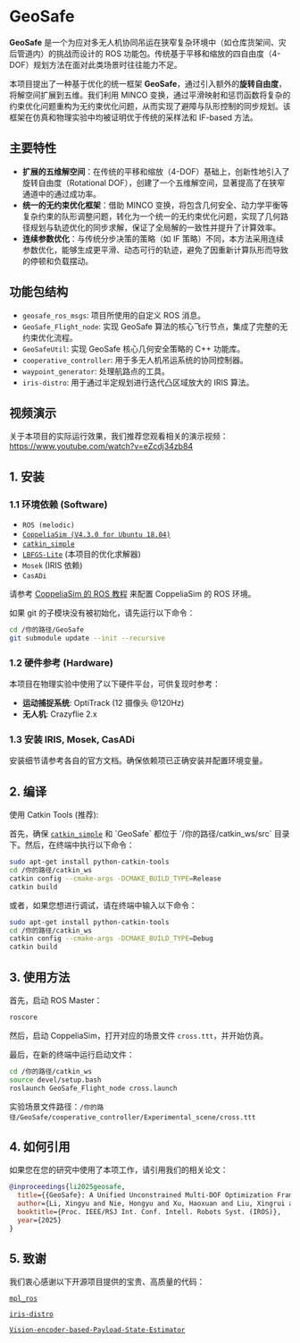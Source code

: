 # GeoSafe

**GeoSafe** 是一个为应对多无人机协同吊运在狭窄复杂环境中（如仓库货架间、灾后管道内）的挑战而设计的 ROS 功能包。传统基于平移和缩放的四自由度（4-DOF）规划方法在面对此类场景时往往能力不足。

本项目提出了一种基于优化的统一框架 **GeoSafe**，通过引入额外的**旋转自由度**，将解空间扩展到五维。我们利用 MINCO 变换，通过平滑映射和惩罚函数将复杂的约束优化问题重构为无约束优化问题，从而实现了避障与队形控制的同步规划。该框架在仿真和物理实验中均被证明优于传统的采样法和 IF-based 方法。

## 主要特性

  - **扩展的五维解空间**：在传统的平移和缩放（4-DOF）基础上，创新性地引入了旋转自由度（Rotational DOF），创建了一个五维解空间，显著提高了在狭窄通道中的通过成功率。
  - **统一的无约束优化框架**：借助 MINCO 变换，将包含几何安全、动力学平衡等复杂约束的队形调整问题，转化为一个统一的无约束优化问题，实现了几何路径规划与轨迹优化的同步求解，保证了全局解的一致性并提升了计算效率。
  - **连续参数优化**：与传统分步决策的策略（如 IF 策略）不同，本方法采用连续参数优化，能够生成更平滑、动态可行的轨迹，避免了因重新计算队形而导致的停顿和负载摆动。

## 功能包结构

  - `geosafe_ros_msgs`: 项目所使用的自定义 ROS 消息。
  - `GeoSafe_Flight_node`: 实现 GeoSafe 算法的核心飞行节点，集成了完整的无约束优化流程。
  - `GeoSafeUtil`: 实现 GeoSafe 核心几何安全策略的 C++ 功能库。
  - `cooperative_controller`: 用于多无人机吊运系统的协同控制器。
  - `waypoint_generator`: 处理航路点的工具。
  - `iris-distro`: 用于通过半定规划进行迭代凸区域放大的 IRIS 算法。

## 视频演示

关于本项目的实际运行效果，我们推荐您观看相关的演示视频：https://www.youtube.com/watch?v=eZcdj34zb84

## 1\. 安装

### 1.1 环境依赖 (Software)

  - `ROS (melodic)`
  - [`CoppeliaSim (V4.3.0 for Ubuntu 18.04)`](https://www.coppeliarobotics.com/previousVersions)
  - [`catkin_simple`](https://github.com/catkin/catkin_simple)
  - [`LBFGS-Lite`](https://github.com/ZJU-FAST-Lab/LBFGS-Lite) (本项目的优化求解器)
  - `Mosek` (IRIS 依赖)
  - `CasADi`

请参考 [CoppeliaSim 的 ROS 教程](https://www.coppeliarobotics.com/helpFiles/en/ros1Tutorial.htm) 来配置 CoppeliaSim 的 ROS 环境。

如果 git 的子模块没有被初始化，请先运行以下命令：

```bash
cd /你的路径/GeoSafe
git submodule update --init --recursive
```

### 1.2 硬件参考 (Hardware)

本项目在物理实验中使用了以下硬件平台，可供复现时参考：

  - **运动捕捉系统**: OptiTrack (12 摄像头 @120Hz)
  - **无人机**: Crazyflie 2.x

### 1.3 安装 IRIS, Mosek, CasADi

安装细节请参考各自的官方文档。确保依赖项已正确安装并配置环境变量。

## 2\. 编译

使用 Catkin Tools (推荐):

首先，确保 [`catkin_simple`](https://www.google.com/search?q=%5Bhttps://github.com/catkin/catkin_simple%5D\(https://github.com/catkin/catkin_simple\)) 和 `GeoSafe` 都位于 `/你的路径/catkin_ws/src` 目录下。然后，在终端中执行以下命令：

```bash
sudo apt-get install python-catkin-tools
cd /你的路径/catkin_ws
catkin config --cmake-args -DCMAKE_BUILD_TYPE=Release
catkin build
```

或者，如果您想进行调试，请在终端中输入以下命令：

```bash
sudo apt-get install python-catkin-tools
cd /你的路径/catkin_ws
catkin config --cmake-args -DCMAKE_BUILD_TYPE=Debug
catkin build
```

## 3\. 使用方法

首先，启动 ROS Master：

```bash
roscore
```

然后，启动 CoppeliaSim，打开对应的场景文件 `cross.ttt`，并开始仿真。

最后，在新的终端中运行启动文件：

```bash
cd /你的路径/catkin_ws
source devel/setup.bash 
roslaunch GeoSafe_Flight_node cross.launch 
```

实验场景文件路径：`/你的路径/GeoSafe/cooperative_controller/Experimental_scene/cross.ttt`

## 4\. 如何引用

如果您在您的研究中使用了本项工作，请引用我们的相关论文：

```bibtex
@inproceedings{li2025geosafe,
  title={{GeoSafe}: A Unified Unconstrained Multi-DOF Optimization Framework for Multi-UAV Cooperative Hoisting and Obstacle Avoidance},
  author={Li, Xingyu and Nie, Hongyu and Xu, Haoxuan and Liu, Xingrui and Tan, Zhaotong and Jiang, Chunyu and Feng, Yang and Mei, Sen},
  booktitle={Proc. IEEE/RSJ Int. Conf. Intell. Robots Syst. (IROS)},
  year={2025}
}
```

## 5\. 致谢

我们衷心感谢以下开源项目提供的宝贵、高质量的代码：

[`mpl_ros`](https://github.com/sikang/mpl_ros)

[`iris-distro`](https://github.com/rdeits/iris-distro)

[`Vision-encoder-based-Payload-State-Estimator`](https://github.com/jianhengLiu/Vision-encoder-based-Payload-State-Estimator)
